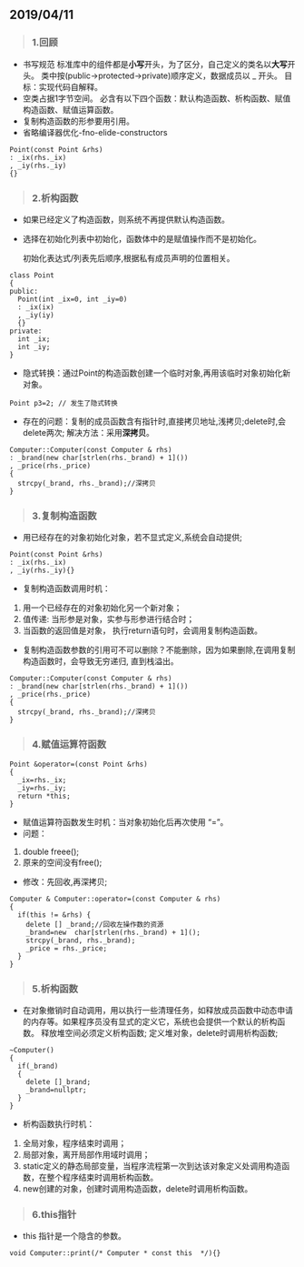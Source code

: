 ## 2019/04/11
> ### 1.回顾

* 书写规范
  标准库中的组件都是**小写**开头，为了区分，自己定义的类名以**大写**开头。
  类中按(public->protected->private)顺序定义，数据成员以 _ 开头。
  目标：实现代码自解释。
*  空类占据1字节空间。
  必含有以下四个函数：默认构造函数、析构函数、赋值构造函数、赋值运算函数。
* 复制构造函数的形参要用引用。
* 省略编译器优化-fno-elide-constructors
```
Point(const Point &rhs)
: _ix(rhs._ix)
, _iy(rhs._iy)
{}
```

> ### 2.析构函数

* 如果已经定义了构造函数，则系统不再提供默认构造函数。
* 选择在初始化列表中初始化，函数体中的是赋值操作而不是初始化。

  初始化表达式/列表先后顺序,根据私有成员声明的位置相关。
```
class Point
{
public:
  Point(int _ix=0, int _iy=0)
  : _ix(ix)
  , _iy(iy)
  {}
private:
  int _ix;
  int _iy;
}
```
* 隐式转换：通过Point的构造函数创建一个临时对象,再用该临时对象初始化新对象。

`Point p3=2; // 发生了隐式转换`
* 存在的问题：复制的成员函数含有指针时,直接拷贝地址,浅拷贝;delete时,会delete两次;
解决方法：采用**深拷贝**。
```
Computer::Computer(const Computer & rhs)
: _brand(new char[strlen(rhs._brand) + 1]())
, _price(rhs._price)
{
  strcpy(_brand, rhs._brand);//深拷贝
}
```


> ### 3.复制构造函数

* 用已经存在的对象初始化对象，若不显式定义,系统会自动提供;
```
Point(const Point &rhs)
: _ix(rhs._ix)
, _iy(rhs._iy){}
```
* 复制构造函数调用时机：
1. 用一个已经存在的对象初始化另一个新对象；
2. 值传递: 当形参是对象，实参与形参进行结合时；
3. 当函数的返回值是对象， 执行return语句时，会调用复制构造函数。
* 复制构造函数参数的引用可不可以删除？不能删除，因为如果删除,在调用复制构造函数时，会导致无穷递归, 直到栈溢出。
```
Computer::Computer(const Computer & rhs)
: _brand(new char[strlen(rhs._brand) + 1]())
, _price(rhs._price)
{
  strcpy(_brand, rhs._brand);//深拷贝
}
```



> ### 4.赋值运算符函数

```
Point &operator=(const Point &rhs)
{
  _ix=rhs._ix;
  _iy=rhs._iy;
  return *this;
}
```
* 赋值运算符函数发生时机：当对象初始化后再次使用 “=”。
* 问题：
1. double freee();
2. 原来的空间没有free();
* 修改：先回收,再深拷贝;
```
Computer & Computer::operator=(const Computer & rhs)
{
  if(this != &rhs) {
    delete [] _brand;//回收左操作数的资源
    _brand=new  char[strlen(rhs._brand) + 1]();
    strcpy(_brand, rhs._brand);
    _price = rhs._price;
  }
}
```




> ### 5.析构函数
* 在对象撤销时自动调用，用以执行一些清理任务，如释放成员函数中动态申请的内存等。如果程序员没有显式的定义它，系统也会提供一个默认的析构函数。
  释放堆空间必须定义析构函数;
  定义堆对象，delete时调用析构函数;
```
~Computer()
{
  if(_brand)
  {
    delete []_brand;
    _brand=nullptr;
  }
}
```


* 析构函数执行时机：
1. 全局对象，程序结束时调用；
2. 局部对象，离开局部作用域时调用；
3. static定义的静态局部变量，当程序流程第一次到达该对象定义处调用构造函数，在整个程序结束时调用析构函数。
4. new创建的对象，创建时调用构造函数，delete时调用析构函数。
> ### 6.this指针
* this 指针是一个隐含的参数。

`void Computer::print(/* Computer * const this  */){}`

